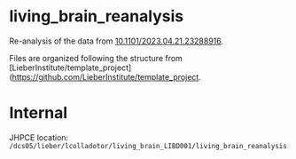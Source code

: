 # living_brain_reanalysis

Re-analysis of the data from [10.1101/2023.04.21.23288916](https://doi.org/10.1101/2023.04.21.23288916).

Files are organized following the structure from [LieberInstitute/template_project](https://github.com/LieberInstitute/template_project.

# Internal

JHPCE location: `/dcs05/lieber/lcolladotor/living_brain_LIBD001/living_brain_reanalysis`
